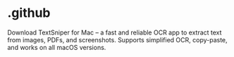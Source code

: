# .github
Download TextSniper for Mac – a fast and reliable OCR app to extract text from images, PDFs, and screenshots. Supports simplified OCR, copy-paste, and works on all macOS versions.
